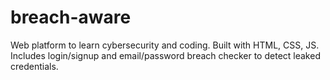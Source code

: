 # breach-aware
Web platform to learn cybersecurity and coding. Built with HTML, CSS, JS. Includes login/signup and email/password breach checker to detect leaked credentials.
